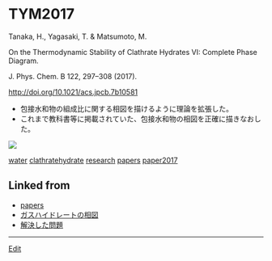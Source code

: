 # TYM2017

Tanaka, H., Yagasaki, T. & Matsumoto, M.

On the Thermodynamic Stability of Clathrate Hydrates VI: Complete Phase Diagram.

J. Phys. Chem. B 122, 297–308 (2017).

http://doi.org/10.1021/acs.jpcb.7b10581


* 包接水和物の組成比に関する相図を描けるように理論を拡張した。
* これまで教科書等に掲載されていた、包接水和物の相図を正確に描きなおした。

![](https://i.gyazo.com/62cc846288856a64420bf52a4e88ef02.jpg)



[water](water.md) [clathratehydrate](clathratehydrate.md) [research](research.md) [papers](papers.md) [paper2017](paper2017.md) 


## Linked from

* [papers](papers.md)
* [ガスハイドレートの相図](ガスハイドレートの相図.md)
* [解決した問題](解決した問題.md)


----
[Edit](https://github.com/vitroid/vitroid.github.io/edit/master/MD/TYM2017.md)
